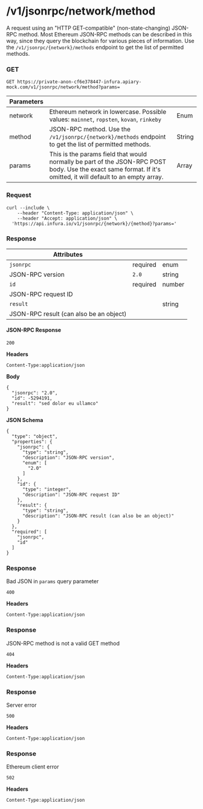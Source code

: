 # /v1/jsonrpc/network/method

A request using an "HTTP GET-compatible" (non-state-changing) JSON-RPC method. Most Ethereum JSON-RPC methods can be described in this way, since they query the blockchain for various pieces of information. Use the `/v1/jsonrpc/{network}/methods` endpoint to get the list of permitted methods.

### GET

`GET https://private-anon-cf6e378447-infura.apiary-mock.com/v1/jsonrpc/network/method?params=`

| Parameters |                                                                                                                                                                |        |
|------------|----------------------------------------------------------------------------------------------------------------------------------------------------------------|--------|
| network    | Ethereum network in lowercase. Possible values: `mainnet`, `ropsten`, `kovan`, `rinkeby`                                                                       | Enum   |
| method     | JSON-RPC method. Use the `/v1/jsonrpc/{network}/methods` endpoint to get the list of permitted methods.                                                         | String |
| params     | This is the params field that would normally be part of the JSON-RPC POST body. Use the exact same format. If it's omitted, it will default to an empty array. | Array  |

### Request

```
curl --include \
    --header "Content-Type: application/json" \
    --header "Accept: application/json" \
  'https://api.infura.io/v1/jsonrpc/{network}/{method}?params='
```

### Response

| Attributes                              |          |        |
|-----------------------------------------|----------|--------|
| `jsonrpc`                               | required | enum   |
| JSON-RPC version                        | `2.0`    | string |
| `id`                                    | required | number |
| JSON-RPC request ID                     |          |        |
| `result`                                |          | string |
| JSON-RPC result (can also be an object) |          |        |

#### JSON-RPC Response

`200`

**Headers**

`Content-Type:application/json`

**Body**

```
{
  "jsonrpc": "2.0",
  "id": -5294191,
  "result": "sed dolor eu ullamco"
}
```

**JSON Schema**

```
{
  "type": "object",
  "properties": {
    "jsonrpc": {
      "type": "string",
      "description": "JSON-RPC version",
      "enum": [
        "2.0"
      ]
    },
    "id": {
      "type": "integer",
      "description": "JSON-RPC request ID"
    },
    "result": {
      "type": "string",
      "description": "JSON-RPC result (can also be an object)"
    }
  },
  "required": [
    "jsonrpc",
    "id"
  ]
}
```

### Response

Bad JSON in `params` query parameter

``400``

**Headers**

``Content-Type:application/json``

### Response

JSON-RPC method is not a valid GET method

``404``

**Headers**

``Content-Type:application/json``

### Response

Server error

``500``

**Headers**

``Content-Type:application/json``

### Response

Ethereum client error

``502``

**Headers**

``Content-Type:application/json``
